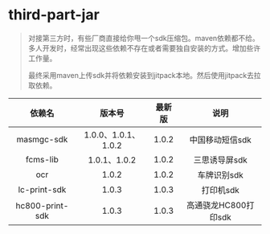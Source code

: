 # third-part-jar

> 对接第三方时，有些厂商直接给你甩一个sdk压缩包。maven依赖都不给。多人开发时，经常出现这些依赖不存在或者需要独自安装的方式。增加些许工作量。
>
> 最终采用maven上传sdk并将依赖安装到jitpack本地。然后使用jitpack去拉取依赖。

|       依赖名       |        版本号        |  最新版  |       说明       |
|:---------------:|:-----------------:|:-----:|:--------------:|
|   masmgc-sdk    | 1.0.0、1.0.1、1.0.2 | 1.0.2 |   中国移动短信sdk    |
|    fcms-lib     |    1.0.1、1.0.2    | 1.0.2 |    三思诱导屏sdk    |
|       ocr       |       1.0.2       | 1.0.2 |    车牌识别sdk     |
|  lc-print-sdk   |       1.0.3       | 1.0.3 |     打印机sdk     |
| hc800-print-sdk |       1.0.3       | 1.0.3 | 高通骁龙HC800打印sdk |